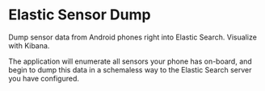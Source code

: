 # Elastic Sensor Dump

Dump sensor data from Android phones right into Elastic Search.  Visualize with Kibana.

The application will enumerate all sensors your phone has on-board, and begin to dump this data in a schemaless way to
the Elastic Search server you have configured.
